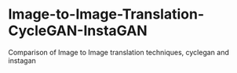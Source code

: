 # Image-to-Image-Translation-CycleGAN-InstaGAN
Comparison of Image to Image translation techniques, cyclegan and instagan

